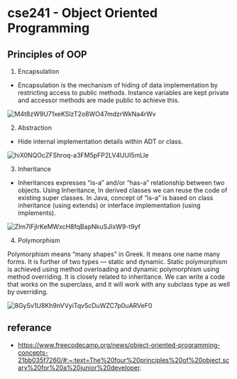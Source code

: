 # cse241 - Object Oriented Programming 

## Principles of OOP

1. Encapsulation

* Encapsulation is the mechanism of hiding of data implementation by restricting access to public methods. Instance variables are kept private and accessor methods are made public to achieve this.

![M4t8zW9U71xeKSlzT2o8WO47mdzrWkNa4rWv](https://user-images.githubusercontent.com/73825254/151648657-b7eb593b-c04f-4ad8-957e-fe30d2fb3598.png)

2. Abstraction

* Hide internal implementation details within ADT or class.
 
![hiX0NQOcZFShroq-a3FM5pFP2LV4UUI5mLle](https://user-images.githubusercontent.com/73825254/151648687-0409e800-3374-4503-9407-385f51e2e465.png)

3. Inheritance

* Inheritances expresses “is-a” and/or “has-a” relationship between two objects. Using Inheritance, In derived classes we can reuse the code of existing super classes. In Java, concept of “is-a” is based on class inheritance (using extends) or interface implementation (using implements).

![ZIm7lFjlrKeMWxcH8fqBapNkuSJIxW9-t9yf](https://user-images.githubusercontent.com/73825254/151648736-7a2f3ee7-3a1b-434d-945f-6c1e27af6dc2.png)

4. Polymorphism

Polymorphism means “many shapes” in Greek. It means one name many forms. It is further of two types — static and dynamic. Static polymorphism is achieved using method overloading and dynamic polymorphism using method overriding. It is closely related to inheritance. We can write a code that works on the superclass, and it will work with any subclass type as well by overriding.

![8GySv1U8Kh9nVVyiTqv5cDuWZC7p0uARVeF0](https://user-images.githubusercontent.com/73825254/151648629-ef6984f4-b89b-4d9d-851e-e4ee288db70b.png)

## referance 
* https://www.freecodecamp.org/news/object-oriented-programming-concepts-21bb035f7260/#:~:text=The%20four%20principles%20of%20object,scary%20for%20a%20junior%20developer.
